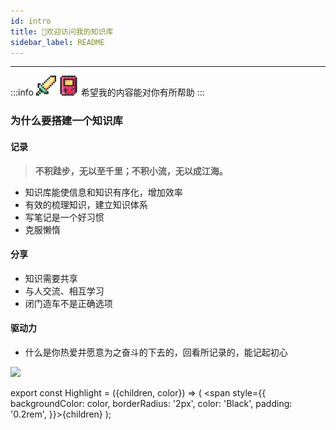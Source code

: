 ```yaml
---
id: intro
title: 🌈欢迎访问我的知识库
sidebar_label: README
---
```


---

:::info ![](../static/img/pixel/像素_武器.svg) ![](../static/img/pixel/像素_游戏机.svg) 
希望我的内容能对你有所帮助
:::

### 为什么要搭建一个知识库

#### 记录
> <Highlight color="#CCCCCC"><b>不积跬步，无以至千里；不积小流，无以成江海。</b></Highlight>

- 知识库能使信息和知识有序化，增加效率
- 有效的梳理知识，建立知识体系
- 写笔记是一个好习惯
- 克服懒惰

#### 分享
- 知识需要共享
- 与人交流、相互学习
- 闭门造车不是正确选项

#### 驱动力
- 什么是你热爱并愿意为之奋斗的下去的，回看所记录的，能记起初心

![](https://pictures-1304295136.cos.ap-guangzhou.myqcloud.com/rcxxx/OK.jpg)

export const Highlight = ({children, color}) => ( <span style={{
    backgroundColor: color,
    borderRadius: '2px',
    color: 'Black',
    padding: '0.2rem',
}}>{children}</span> );
